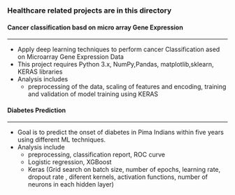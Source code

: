 ### Healthcare related projects are  in this directory

#### Cancer classification basd on micro array Gene Expression
----------------------------------------------------------------
- Apply deep learning techniques to perform cancer Classification ased on Microarray Gene Expression Data
- This project requires Python 3.x, NumPy,Pandas, matplotlib,sklearn, KERAS libraries
- Analysis includes
  * preprocessing of the data,  scaling of features and encoding, training and validation of model training using KERAS

#### Diabetes Prediction
----------------------------------------------------------------
- Goal is to predict the onset of diabetes in Pima Indians within five years using different ML techniques.
- Analysis include
   * preprocessing, classification report, ROC curve
   * Logistic regression, XGBoost
   * Keras (Grid search on batch size, number of epochs, learning rate, dropout rate , diferent kernels, activation functions, number of neurons in each hidden layer)